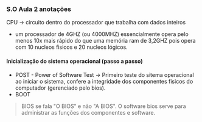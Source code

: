 ### S.O Aula 2 anotações

CPU -> circuito dentro do processador que trabalha com dados inteiros

- um processador de 4GHZ (ou 4000MHZ) essencialmente opera pelo menos 10x mais rápido do que uma memória ram de 3,2GHZ pois opera com 10 nucleos fisicos e 20 nucleos lógicos. 

#### Inicialização do sistema operacional (passo a passo)
- POST - Power of Software Test -> Primeiro teste do sitema operacional ao iniciar o sistema, confere a integridade dos componentes fisicos do computador (gerenciado pelo bios).
- BOOT

> BIOS se fala "O BIOS" e não "A BIOS".
> O software bios serve para administrar as funções dos componentes e software.

